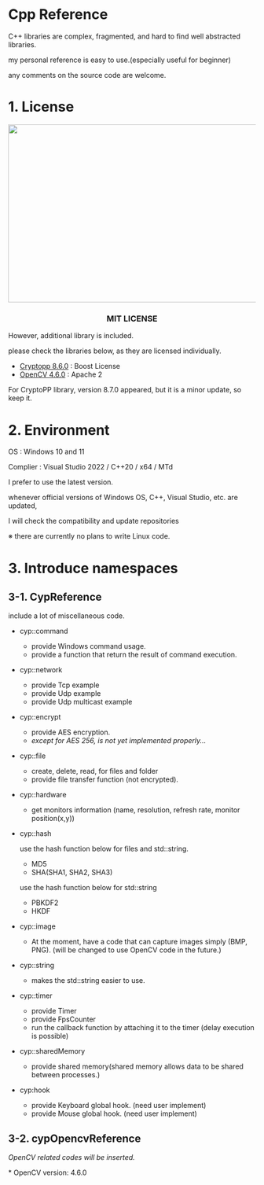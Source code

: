 # Cpp Reference

C++ libraries are complex, fragmented, and hard to find well abstracted libraries.

my personal reference is easy to use.(especially useful for beginner)

any comments on the source code are welcome.


# 1. License

<p align="center">
    <img src="https://i.imgur.com/GklIXU7.png"  width="560" height="362.25"/></center>
</p>

<h3 align="center">MIT LICENSE</h1>

However, additional library is included.

please check the libraries below, as they are licensed individually.

- [Cryptopp 8.6.0](https://github.com/weidai11/cryptopp) : Boost License
- [OpenCV 4.6.0](https://opencv.org/license/) : Apache 2

For CryptoPP library, version 8.7.0 appeared, but it is a minor update, so keep it.

# 2. Environment


OS : Windows 10 and 11

Complier : Visual Studio 2022 / C++20 / x64 / MTd


I prefer to use the latest version.

whenever official versions of Windows OS, C++, Visual Studio, etc. are updated,

I will check the compatibility and update repositories

※ there are currently no plans to write Linux code.

# 3. Introduce namespaces
## 3-1. CypReference
include a lot of miscellaneous code.

- cyp::command
    + provide Windows command usage.
    + provide a function that return the result of command execution. 

- cyp::network
    + provide Tcp example
    + provide Udp example
    + provide Udp multicast example

- cyp::encrypt
    + provide AES encryption.
    + *except for AES 256, is not yet implemented properly...*
 
- cyp::file
    + create, delete, read, for files and folder
    + provide file transfer function (not encrypted).

- cyp::hardware
    + get monitors information (name, resolution, refresh rate, monitor position(x,y))

- cyp::hash

     use the hash function below for files and std::string.
    + MD5
    + SHA(SHA1, SHA2, SHA3)
     
     use the hash function below for std::string
    + PBKDF2
    + HKDF
   
- cyp::image
    + At the moment, have a code that can capture images simply (BMP, PNG). (will be changed to use OpenCV code in the future.)

- cyp::string
    + makes the std::string easier to use.
    
- cyp::timer
    + provide Timer
    + provide FpsCounter
    + run the callback function by attaching it to the timer (delay execution is possible)
 
- cyp::sharedMemory
    + provide shared memory(shared memory allows data to be shared between processes.)

- cyp:hook
    + provide Keyboard global hook. (need user implement)
    + provide Mouse global hook. (need user implement)

## 3-2. cypOpencvReference
*OpenCV related codes will be inserted.*

\* OpenCV version: 4.6.0

    

